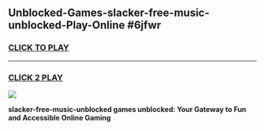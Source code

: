 
## Unblocked-Games-slacker-free-music-unblocked-Play-Online #6jfwr
<h3>
<a href="https://news.freeplayer.one?title=slacker-free-music-unblocked&ref=3">CLICK TO PLAY</a></h3>
<hr>

<h3>
<a href="https://news.freeplayer.one?title=slacker-free-music-unblocked&ref=3">CLICK 2 PLAY</a>
  
</h3>

<a href="https://news.freeplayer.one?title=slacker-free-music-unblocked&ref=3"><img src="https://clearcache.store/games.png"></a>


**slacker-free-music-unblocked games unblocked: Your Gateway to Fun and Accessible Online Gaming**
